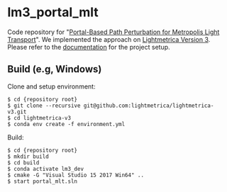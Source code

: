 # lm3_portal_mlt

Code repository for "[Portal-Based Path Perturbation for Metropolis Light Transport](http://lightmetrica.org/h-otsu/project/portal_mlt/)". We implemented the approach on [Lightmetrica Version 3](https://github.com/lightmetrica/lightmetrica-v3). Please refer to the [documentation](https://lightmetrica.github.io/lightmetrica-v3-doc) for the project setup.

## Build (e.g, Windows)

Clone and setup environment:

    $ cd {repository root}
    $ git clone --recursive git@github.com:lightmetrica/lightmetrica-v3.git
    $ cd lightmetrica-v3
    $ conda env create -f environment.yml

Build:

    $ cd {repository root}
    $ mkdir build
    $ cd build
    $ conda activate lm3_dev
    $ cmake -G "Visual Studio 15 2017 Win64" ..
    $ start portal_mlt.sln
